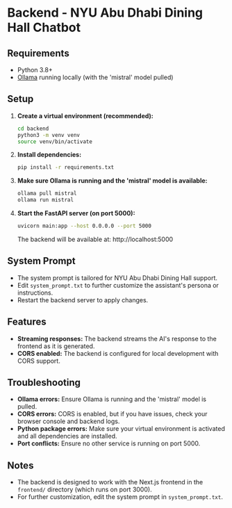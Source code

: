 # Backend - NYU Abu Dhabi Dining Hall Chatbot

## Requirements
- Python 3.8+
- [Ollama](https://ollama.com/) running locally (with the 'mistral' model pulled)

## Setup

1. **Create a virtual environment (recommended):**
   ```bash
   cd backend
   python3 -m venv venv
   source venv/bin/activate
   ```

2. **Install dependencies:**
   ```bash
   pip install -r requirements.txt
   ```

3. **Make sure Ollama is running and the 'mistral' model is available:**
   ```bash
   ollama pull mistral
   ollama run mistral
   ```

4. **Start the FastAPI server (on port 5000):**
   ```bash
   uvicorn main:app --host 0.0.0.0 --port 5000
   ```
   The backend will be available at: http://localhost:5000

## System Prompt
- The system prompt is tailored for NYU Abu Dhabi Dining Hall support.
- Edit `system_prompt.txt` to further customize the assistant's persona or instructions.
- Restart the backend server to apply changes.

## Features
- **Streaming responses:** The backend streams the AI's response to the frontend as it is generated.
- **CORS enabled:** The backend is configured for local development with CORS support.

## Troubleshooting
- **Ollama errors:** Ensure Ollama is running and the 'mistral' model is pulled.
- **CORS errors:** CORS is enabled, but if you have issues, check your browser console and backend logs.
- **Python package errors:** Make sure your virtual environment is activated and all dependencies are installed.
- **Port conflicts:** Ensure no other service is running on port 5000.

## Notes
- The backend is designed to work with the Next.js frontend in the `frontend/` directory (which runs on port 3000).
- For further customization, edit the system prompt in `system_prompt.txt`.